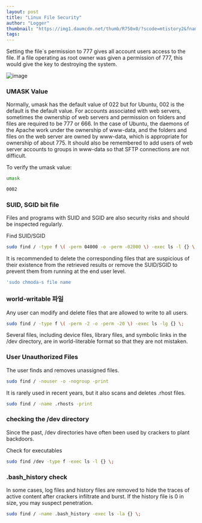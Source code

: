 ```yaml
---
layout: post
title: "Linux File Security"
author: "Logger"
thumbnail: "https://img1.daumcdn.net/thumb/R750x0/?scode=mtistory2&fname=https%3A%2F%2Ft1.daumcdn.net%2Fcfile%2Ftistory%2F225D1A48553F9B8E29"
tags: 
---
```



Setting the file`s permission to 777 gives all account users access to the file. If a file operating as root owner was given a permission of 777, this would give the key to destroying the system.

![image](https://t1.daumcdn.net/cfile/tistory/225D1A48553F9B8E29)

### UMASK Value

Normally, umask has the default value of 022 but for Ubuntu, 002 is the default is the default value. For accounts associated with web servers, sometimes the ownership of web servers and permission on folders and files are required to be 777 or 666. In the case of Ubuntu, the daemons of the Apache work under the ownership of www-data, and the folders and files on the web server are owned by www-data, which is appropriate for ownership of about 775. It should also be remembered to add users of web server accounts to groups in www-data so that SFTP connections are not difficult.

To verify the umask value:

```bash
umask

0002

```

### SUID, SGID bit file

Files and programs with SUID and SGID are also security risks and should be inspected regularly.

Find SUID/SGID

```bash
sudo find / -type f \( -perm 04000 -o -perm -02000 \) -exec ls -l {} \;

```

It is recommended to delete the corresponding files that are suspicious of their existence from the retrieved results or remove the SUID/SGID to prevent them from running at the end user level.

```bash
'sudo chmoda-s file name

```

### world-writable 파일

Any user can modify and delete files that are allowed to write to all users.

```bash
sudo find / -type f \( -perm -2 -o -perm -20 \) -exec ls -lg {} \;

```

Several files, including device files, library files, and symbolic links in the /dev directory, are in world-literable format so that they are not mistaken.

### User Unauthorized Files

The user finds and removes unassigned files.

```bash
sudo find / -nouser -o -nogroup -print

```

It is rarely used in recent years, but it also scans and deletes .rhost files.

```bash
sudo find / -name .rhosts -print

```

### checking the /dev directory

Since the past, /dev directories have often been used by crackers to plant backdoors.

Check for executables

```bash
sudo find /dev -type f -exec ls -l {} \;

```

### .bash_history check

In some cases, log files and history files are removed to hide the traces of active content after crackers infiltrate and burst. If the history file is 0 in size, you may suspect penetration.

```bash
sudo find / -name .bash_history -exec ls -la {} \;

```